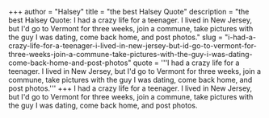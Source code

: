 +++
author = "Halsey"
title = "the best Halsey Quote"
description = "the best Halsey Quote: I had a crazy life for a teenager. I lived in New Jersey, but I'd go to Vermont for three weeks, join a commune, take pictures with the guy I was dating, come back home, and post photos."
slug = "i-had-a-crazy-life-for-a-teenager-i-lived-in-new-jersey-but-id-go-to-vermont-for-three-weeks-join-a-commune-take-pictures-with-the-guy-i-was-dating-come-back-home-and-post-photos"
quote = '''I had a crazy life for a teenager. I lived in New Jersey, but I'd go to Vermont for three weeks, join a commune, take pictures with the guy I was dating, come back home, and post photos.'''
+++
I had a crazy life for a teenager. I lived in New Jersey, but I'd go to Vermont for three weeks, join a commune, take pictures with the guy I was dating, come back home, and post photos.
